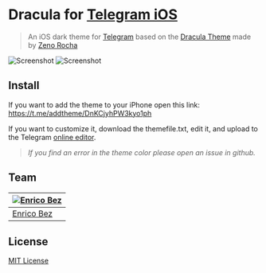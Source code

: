 # Dracula for [Telegram iOS](https://apps.apple.com/app/telegram-messenger/id686449807)

> An iOS dark theme for [Telegram](https://apps.apple.com/app/telegram-messenger/id686449807) based on the [Dracula Theme](https://draculatheme.com) made by [Zeno Rocha](https://twitter.com/zenorocha)

![Screenshot](./screenshot/screen1.jpg)
![Screenshot](screenshot/screen2.jpg)

## Install

If you want to add the theme to your iPhone open this link: https://t.me/addtheme/DnKCjyhPW3kyo1ph

If you want to customize it, download the themefile.txt, edit it, and upload to the Telegram [online editor](https://themes.contest.com/).

> _If you find an error in the theme color please open an issue in github._

## Team

| [![Enrico Bez](https://avatars0.githubusercontent.com/u/29044262?v=4&s=70)](https://github.com/enricobez) |
|-----------------------------------------------------------------------------------------------------------|
| [Enrico Bez](https://github.com/enricobez)                                                                |

## License

[MIT License](LICENSE.md)
